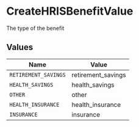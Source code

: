 # CreateHRISBenefitValue

The type of the benefit


## Values

| Name                 | Value                |
| -------------------- | -------------------- |
| `RETIREMENT_SAVINGS` | retirement_savings   |
| `HEALTH_SAVINGS`     | health_savings       |
| `OTHER`              | other                |
| `HEALTH_INSURANCE`   | health_insurance     |
| `INSURANCE`          | insurance            |